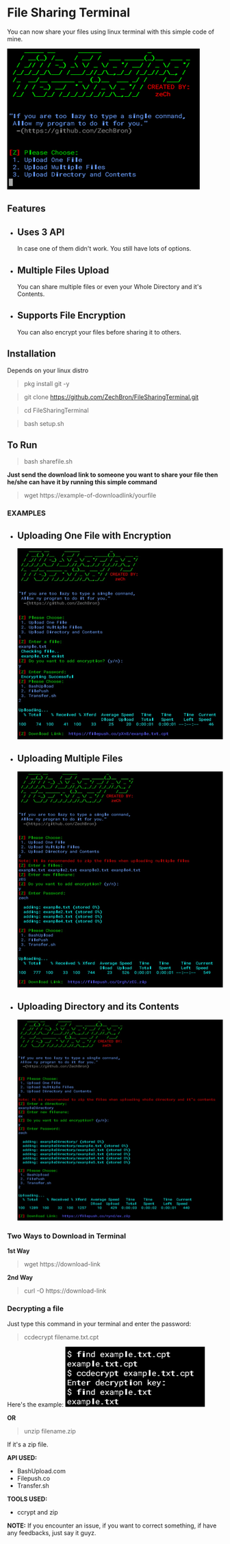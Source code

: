# File Sharing Terminal
You can now share your files using linux terminal with this simple code of mine.

![File Sharing Terminal](https://github.com/ZechBron/FileSharingTerminal/blob/FileSharingTerminal-images/FileSharingTerminal-By-zeCh.png)

## Features
- Uses 3 API
   -
   In case one of them didn't work. You still have lots of options.
- Multiple Files Upload
   -
   You can share multiple files or even your Whole Directory and it's Contents.
- Supports File Encryption
   -
   You can also encrypt your files before sharing it to others.

## Installation
Depends on your linux distro
> pkg install git -y

> git clone https://github.com/ZechBron/FileSharingTerminal.git

> cd FileSharingTerminal

> bash setup.sh

## To Run
> bash sharefile.sh

__Just send the download link to someone you want to share your file then he/she can have it by running this simple command__
> wget https://example-of-downloadlink/yourfile

### EXAMPLES
- Uploading One File with Encryption
   -
   ![Example of Uploading One File w/ Encryption](https://github.com/ZechBron/FileSharingTerminal/blob/FileSharingTerminal-images/Upload-One-File-with-Encryption.jpg)
- Uploading Multiple Files
   -
   ![Example of Multiple Files Uploads](https://github.com/ZechBron/FileSharingTerminal/blob/FileSharingTerminal-images/Multiple-File-Uploads.jpg)
- Uploading Directory and its Contents
   -
   ![Example of Uploading Directory and its Contents](https://github.com/ZechBron/FileSharingTerminal/blob/FileSharingTerminal-images/Directory-and-Contents.jpg)

### Two Ways to Download in Terminal
__1st Way__
> wget https://download-link

__2nd Way__
> curl -O https://download-link

### Decrypting a file
Just type this command in your terminal and enter the password:
> ccdecrypt filename.txt.cpt

Here's the example:
![Decrypting A File](https://github.com/ZechBron/FileSharingTerminal/blob/FileSharingTerminal-images/Decrypting-File.png)

__OR__

> unzip filename.zip

If it's a zip file.

__API USED:__
- BashUpload.com
- Filepush.co
- Transfer.sh

__TOOLS USED:__
- ccrypt and zip

__NOTE:__
If you encounter an issue, if you want to correct something, if have any feedbacks, just say it guyz. 
